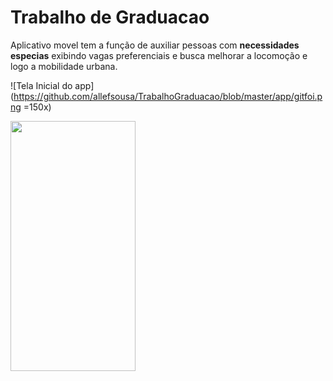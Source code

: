 # Trabalho de Graduacao
Aplicativo movel tem a função de auxiliar pessoas com **necessidades especias** exibindo  vagas preferenciais e busca  melhorar a locomoção e logo a mobilidade urbana.

![Tela Inicial do app](https://github.com/allefsousa/TrabalhoGraduacao/blob/master/app/gitfoi.png =150x)

<img src="(https://github.com/allefsousa/TrabalhoGraduacao/blob/master/app/gitfoi.png" width="200" height="400" />
